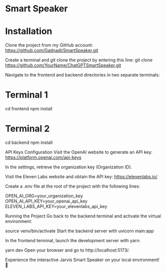 # Smart Speaker

# Installation
Clone the project from my GitHub account: https://github.com/Gadnadj/SmartSpeaker.git

Create a terminal and git clone the project by entering this line: 
git clone https://github.com/YourName/ChatGPTSmartSpeaker.git

Navigate to the frontend and backend directories in two separate terminals:

# Terminal 1
cd frontend
npm install

# Terminal 2
cd backend
npm install

API Keys Configuration
Visit the OpenAI website to generate an API key: https://platform.openai.com/api-keys

In the settings, retrieve the organization key (Organization ID).

Visit the Eleven Labs website and obtain the API key: https://elevenlabs.io/

Create a .env file at the root of the project with the following lines:

OPEN_AI_ORG=your_organization_key
OPEN_AI_API_KEY=your_openai_api_key
ELEVEN_LABS_API_KEY=your_elevenlabs_api_key

Running the Project
Go back to the backend terminal and activate the virtual environment:

source venv/bin/activate
Start the backend server with uvicorn main:app

In the frontend terminal, launch the development server with yarn:

yarn dev
Open your browser and go to http://localhost:5173/.

Experience the interactive Jarvis Smart Speaker on your local environment! 🚀

